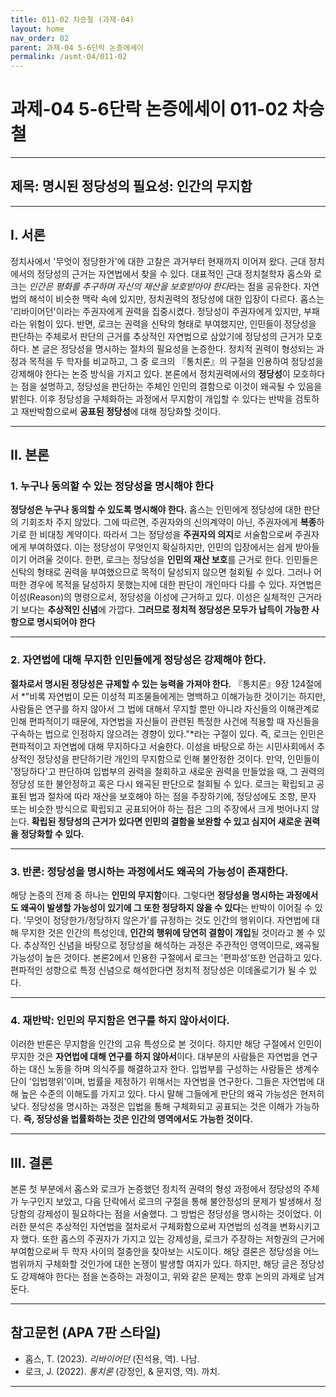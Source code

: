 ```yaml
---
title: 011-02 차승철 (과제-04)
layout: home
nav_order: 02
parent: 과제-04 5-6단락 논증에세이
permalink: /asmt-04/011-02
---
```


# 과제-04 5-6단락 논증에세이 011-02 차승철 

---

## 제목: 명시된 정당성의 필요성: 인간의 무지함

---

## I. 서론

정치사에서 '무엇이 정당한가'에 대한 고찰은 과거부터 현재까지 이어져 왔다. 근대 정치에서의 정당성의 근거는 자연법에서 찾을 수 있다. 대표적인 근대 정치철학자 홉스와 로크는 *인간은 평화를 추구하며 자신의 재산을 보호받아야 한다*라는 점을 공유한다. 자연법의 해석이 비슷한 맥락 속에 있지만, 정치권력의 정당성에 대한 입장이 다르다. 홉스는 '리바이어던'이라는 주권자에게 권력을 집중시켰다. 정당성이 주권자에게 있지만, 부패라는 위험이 있다. 반면, 로크는 권력을 신탁의 형태로 부여했지만, 인민들이 정당성을 판단하는 주체로서 판단의 근거를 추상적인 자연법으로 삼았기에 정당성의 근거가 모호하다. 본 글은 정당성을 명시하는 절차의 필요성을 논증한다. 정치적 권력이 형성되는 과정과 목적을 두 학자를 비교하고, 그 중 로크의 『통치론』의 구절을 인용하여 정당성을 강제해야 한다는 논증 방식을 가지고 있다. 본론에서 정치권력에서의 **정당성**이 모호하다는 점을 설명하고, 정당성을 판단하는 주체인 인민의 결함으로 이것이 왜곡될 수 있음을 밝힌다. 이후 정당성을 구체화하는 과정에서 무지함이 개입할 수 있다는 반박을 검토하고 재반박함으로써 **공표된 정당성**에 대해 정당화할 것이다.

---

## II. 본론

### 1. 누구나 동의할 수 있는 정당성을 명시해야 한다

**정당성은 누구나 동의할 수 있도록 명시해야 한다.** 홉스는 인민에게 정당성에 대한 판단의 기회조차 주지 않았다. 그에 따르면, 주권자와의 신의계약이 아닌, 주권자에게 **복종**하기로 한 비대칭 계약이다. 따라서 그는 정당성을 **주권자의 의지**로 서술함으로써 주권자에게 부여하였다. 이는 정당성이 무엇인지 확실하지만, 인민의 입장에서는 쉽게 받아들이기 어려울 것이다. 한편, 로크는 정당성을 **인민의 재산 보호**를 근거로 한다. 인민들은 신탁의 형태로 권력을 부여했으므로 목적이 달성되지 않으면 철회될 수 있다. 그러나 어떠한 경우에 목적을 달성하지 못했는지에 대한 판단이 개인마다 다를 수 있다. 자연법은 이성(Reason)의 명령으로서, 정당성을 이성에 근거하고 있다. 이성은 실체적인 근거라기 보다는 **추상적인 신념**에 가깝다. **그러므로 정치적 정당성은 모두가 납득이 가능한 사항으로 명시되어야 한다**

---

### 2. 자연법에 대해 무지한 인민들에게 정당성은 강제해야 한다.

**절차로서 명시된 정당성은 규제할 수 있는 능력을 가져야 한다.** 『통치론』9장 124절에서 *"비록 자연법이 모든 이성적 피조물들에게는 명백하고 이해가능한 것이기는 하지만, 사람들은 연구를 하지 않아서 그 법에 대해서 무지할 뿐만 아니라 자신들의 이해관계로 인해 편파적이기 때문에, 자연법을 자신들이 관련된 특정한 사건에 적용할 때 자신들을 구속하는 법으로 인정하지 않으려는 경향이 있다."*라는 구절이 있다. 즉, 로크는 인민은 편파적이고 자연법에 대해 무지하다고 서술한다. 이성을 바탕으로 하는 시민사회에서 추상적인 정당성을 판단하기란 개인의 무지함으로 인해 불안정한 것이다. 만약, 인민들이 '정당하다'고 판단하여 입법부의 권력을 철회하고 새로운 권력을 만들었을 때, 그 권력의 정당성 또한 불안정하고 혹은 다시 왜곡된 판단으로 철회될 수 있다. 로크는 확립되고 공표된 법과 절차에 따라 재산을 보호해야 하는 점을 주장하기에, 정당성에도 조항, 문자 또는 비슷한 방식으로 확립되고 공표되어야 하는 점은 그의 주장에서 크게 벗어나지 않는다. **확립된 정당성의 근거가 있다면 인민의 결함을 보완할 수 있고 심지어 새로운 권력을 정당화할 수 있다.**

---

### 3. 반론: 정당성을 명시하는 과정에서도 왜곡의 가능성이 존재한다.

해당 논증의 전제 중 하나는 **인민의 무지함**이다. 그렇다면 **정당성을 명시하는 과정에서도 왜곡이 발생할 가능성이 있기에 그 또한 정당하지 않을 수 있다**는 반박이 이어질 수 있다. '무엇이 정당한가/정당하지 않은가'를 규정하는 것도 인간의 행위이다. 자연법에 대해 무지한 것은 인간의 특성인데, **인간의 행위에 당연히 결함이 개입**될 것이라고 볼 수 있다. 추상적인 신념을 바탕으로 정당성을 해석하는 과정은 주관적인 영역이므로, 왜곡될 가능성이 높은 것이다. 본론2에서 인용한 구절에서 로크는 '편파성'또한 언급하고 있다. 편파적인 성향으로 특정 신념으로 해석한다면 정치적 정당성은 이데올로기가 될 수 있다.

---

### 4. 재반박: 인민의 무지함은 연구를 하지 않아서이다.

이러한 반론은 무지함을 인간의 고유 특성으로 본 것이다. 하지만 해당 구절에서 인민이 무지한 것은 **자연법에 대해 연구를 하지 않아서**이다. 대부분의 사람들은 자연법을 연구하는 대신 노동을 하며 의식주를 해결하고자 한다. 입법부를 구성하는 사람들은 생계수단이 '입법행위'이며, 법률을 제정하기 위해서는 자연법을 연구한다. 그들은 자연법에 대해 높은 수준의 이해도를 가지고 있다. 다시 말해 그들에게 판단의 왜곡 가능성은 현저히 낮다. 정당성을 명시하는 과정은 입법을 통해 구체화되고 공표되는 것은 이해가 가능하다. **즉, 정당성을 법률화하는 것은 인간의 영역에서도 가능한 것이다.**

---

## III. 결론 

본론 첫 부분에서 홉스와 로크가 논증했던 정치적 권력의 형성 과정에서 정당성의 주체가 누구인지 보았고, 다음 단락에서 로크의 구절을 통해 불안정성의 문제가 발생해서 정당함의 강제성이 필요하다는 점을 서술했다. 그 방법은 정당성을 명시하는 것이었다. 이러한 분석은 추상적인 자연법을 절차로서 구체화함으로써 자연법의 성격을 변화시키고자 했다. 또한 홉스의 주권자가 가지고 있는 강제성을, 로크가 주장하는 저항권의 근거에 부여함으로써 두 학자 사이의 절충안을 찾아보는 시도이다. 해당 결론은 정당성을 어느 범위까지 구체화할 것인가에 대한 논쟁이 발생할 여지가 있다. 하지만, 해당 글은 정당성도 강제해야 한다는 점을 논증하는 과정이고, 위와 같은 문제는 향후 논의의 과제로 남겨둔다. 

---

## 참고문헌 (APA 7판 스타일)

- 홉스, T. (2023). *리바이어던* (진석용, 역). 나남.
- 로크, J. (2022). *통치론* (강정인, & 문지영, 역). 까치.  

---